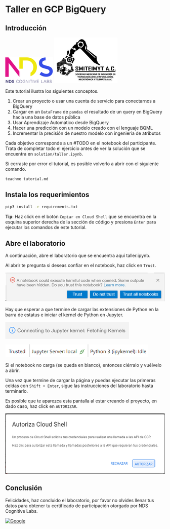 # Taller en GCP BigQuery

## Introducción

[![NDS](https://github.com/langheran/TESE2022/raw/main/images/nds.png)](https://ndscognitivelabs.com/) <a href="https://www.facebook.com/SMITEIMYT"><img src="https://github.com/langheran/TESE2022/raw/main/images/logo.png" width="200"></a>

Este tutorial ilustra los siguientes conceptos.

1. Crear un proyecto o usar una cuenta de servicio para conectarnos a BigQuery
2. Cargar en un `DataFrame` de `pandas` el resultado de un query en BigQuery hacia una base de datos pública 
3. Usar Aprendizaje Automático desde BigQuery
4. Hacer una predicción con un modelo creado con el lenguaje BQML
5. Incrementar la precisión de nuestro modelo con ingeniería de atributos

Cada objetivo corresponde a un #TODO en el notebook del participante. Trata de completar todo el ejercicio antes de ver la solución que se encuentra en `solution/taller.ipynb`.

Si cerraste por error el tutorial, es posible volverlo a abrir con el siguiente comando.

```sh
teachme tutorial.md
```

## Instala los requerimientos

```sh
pip3 install -r requirements.txt
```

**Tip**: Haz click en el botón `Copiar en Cloud Shell` que se encuentra en la esquina superior derecha de la sección de código y presiona `Enter` para ejecutar los comandos de este tutorial.

## Abre el laboratorio

A continuación, abre el laboratorio que se encuentra aquí <walkthrough-editor-open-file filePath="TESE2022/taller.ipynb">taller.ipynb</walkthrough-editor-open-file>.

Al abrir te pregunta si deseas confiar en el notebook, haz click en `Trust`.

![trust](https://github.com/langheran/TESE2022/raw/main/images/trust_notebook.png)

Hay que esperar a que termine de cargar las extensiones de Python en la barra de estatus e iniciar el kernel de Python en Jupyter.

![connecting_kernel](https://github.com/langheran/TESE2022/raw/main/images/connecting_kernel.png)

![trusted](https://github.com/langheran/TESE2022/raw/main/images/trusted.png)

Si el notebook no carga (se queda en blanco), entonces ciérralo y vuélvelo a abrir.

Una vez que termine de cargar la página y puedas ejecutar las primeras celdas con `Shift + Enter`, sigue las instrucciones del laboratorio hasta terminarlo.

Es posible que te aparezca esta pantalla al estar creando el proyecto, en dado caso, haz click en `AUTORIZAR`.

[![autorizar](https://github.com/langheran/TESE2022/raw/main/images/autorizar_gcloud.png)](https://www.TESE.ndscognitivelabs.com/)

## Conclusión

Felicidades, haz concluido el laboratorio, por favor no olvides llenar tus datos para obtener tu certificado de participación otorgado por NDS Cognitive Labs.

[![Google](https://img.shields.io/badge/Google%20Forms-673AB7?style=for-the-badge&logo=data%3Aimage%2Fpng%3Bbase64%2CiVBORw0KGgoAAAANSUhEUgAAABAAAAAQCAMAAAAoLQ9TAAAAD1BMVEVnOrdnOrdnOrdnOrf%2F%2F%2F94M%2BZmAAAAA3RSTlO7v8DLRKXoAAAAIklEQVR42mNgYkYBjAzMaIA4ARYWIAIDDIEB1EJYgBGNDwCyjgMvHnNRfgAAAABJRU5ErkJggg%3D%3D)](https://docs.google.com/forms/d/e/1FAIpQLScXXCzdELAw5IWhSE-h5ldySUWX0QmiHP7uhj2WdE9N2ZeKaQ/viewform?usp=sf_link)

<walkthrough-conclusion-trophy></walkthrough-conclusion-trophy>
